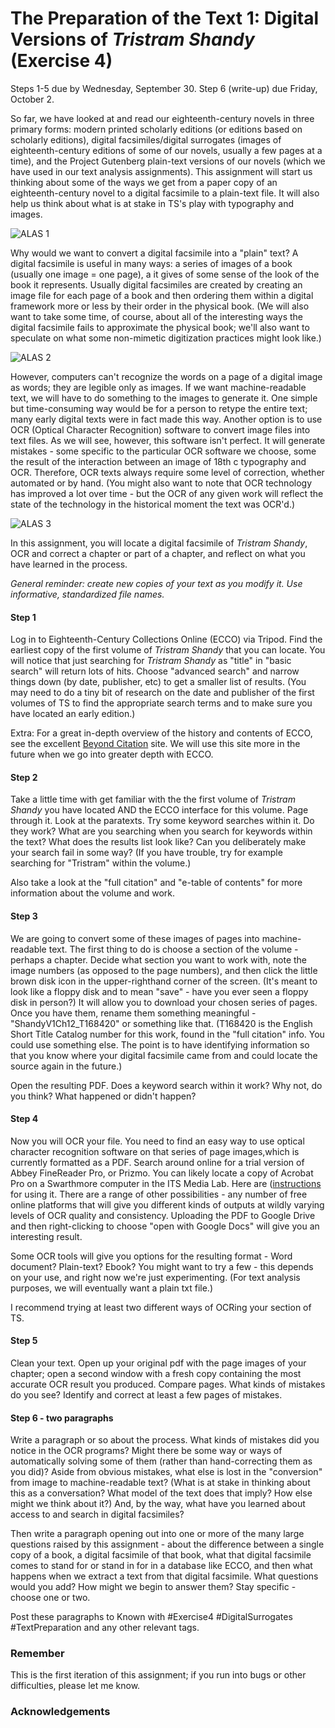 # The Preparation of the Text 1: Digital Versions of *Tristram Shandy* (Exercise 4)

Steps 1-5 due by Wednesday, September 30. Step 6 (write-up) due Friday, October 2.

So far, we have looked at and read our eighteenth-century novels in three primary forms: modern printed scholarly editions (or editions based on scholarly editions), digital facsimiles/digital surrogates (images of eighteenth-century editions of some of our novels, usually a few pages at a time), and the Project Gutenberg plain-text versions of our novels (which we have used in our text analysis assignments). This assignment will start us thinking about some of the ways we get from a paper copy of an eighteenth-century novel to a digital facsimile to a plain-text file. It will also help us think about what is at stake in TS's play with typography and images.

![ALAS 1](https://github.com/rbuurma/rise-2015/blob/master/ALAS_1.png)

Why would we want to convert a digital facsimile into a "plain" text? A digital facsimile is useful in many ways: a series of images of a book (usually one image = one page), a it gives of some sense of the look of the book it represents. Usually digital facsimiles are created by creating an image file for each page of a book and then ordering them within a digital framework more or less by their order in the physical book. (We will also want to take some time, of course, about all of the interesting ways the digital facsimile fails to approximate the physical book; we'll also want to speculate on what some non-mimetic digitization practices might look like.)

![ALAS 2](https://github.com/rbuurma/rise-2015/blob/master/ALAS_2.PNG)

However, computers can't recognize the words on a page of a digital image as words; they are legible only as images. If we want machine-readable text, we will have to do something to the images to generate it. One simple but time-consuming way would be for a person to retype the entire text; many early digital texts were in fact made this way. Another option is to use OCR (Optical Character Recognition) software to convert image files into text files. As we will see, however, this software isn't perfect. It will generate mistakes - some specific to the particular OCR software we choose, some the result of the interaction between an image of 18th c typography and OCR. Therefore, OCR texts always require some level of correction, whether automated or by hand. (You might also want to note that OCR technology has improved a lot over time - but the OCR of any given work will reflect the state of the technology in the historical moment the text was OCR'd.)

![ALAS 3](https://github.com/rbuurma/rise-2015/blob/master/ALAS_3.png)

In this assignment, you will locate a digital facsimile of *Tristram Shandy*, OCR and correct a chapter or part of a chapter, and reflect on what you have learned in the process.

*General reminder: create new copies of your text as you modify it. Use informative, standardized file names.*

#### Step 1

Log in to Eighteenth-Century Collections Online (ECCO) via Tripod. Find the earliest copy of the first volume of *Tristram Shandy* that you can locate. You will notice that just searching for *Tristram Shandy* as "title" in "basic search" will return lots of hits. Choose "advanced search" and narrow things down (by date, publisher, etc) to get a smaller list of results. (You may need to do a tiny bit of research on the date and publisher of the first volumes of TS to find the appropriate search terms and to make sure you have located an early edition.)

Extra: For a great in-depth overview of the history and contents of ECCO, see the excellent [Beyond Citation](http://www.beyondcitation.org/eighteenth-century-collections-online-ecco/) site. We will use this site more in the future when we go into greater depth with ECCO.

#### Step 2

Take a little time with get familiar with the the first volume of *Tristram Shandy* you have located AND the ECCO interface for this volume. Page through it. Look at the paratexts. Try some keyword searches within it. Do they work? What are you searching when you search for keywords within the text? What does the results list look like?  Can you deliberately make your search fail in some way? (If you have trouble, try for example searching for "Tristram" within the volume.)

Also take a look at the "full citation" and "e-table of contents"  for more information about the volume and work.

#### Step 3

We are going to convert some of these images of pages into machine-readable text. The first thing to do is choose a section of the volume - perhaps a chapter. Decide what section you want to work with, note the image numbers (as opposed to the page numbers), and then click the little brown disk icon in the upper-righthand corner of the screen. (It's meant to look like a floppy disk and to mean "save" - have you ever seen a floppy disk in person?) It will allow you to download your chosen series of pages. Once you have them, rename them something meaningful -  "ShandyV1Ch12_T168420" or something like that.  (T168420 is the English Short Title Catalog number for this work, found in the "full citation" info. You could use something else. The point is to have identifying information so that you know where your digital facsimile came from and could locate the source again in the future.)

Open the resulting PDF. Does a keyword search within it work? Why not, do you think? What happened or didn't happen?

#### Step 4

Now you will OCR your file. You need to find an easy way to use optical character recognition software on that series of page images,which is currently formatted as a PDF. Search around online for a trial version of Abbey FineReader Pro, or Prizmo. You can likely locate a copy of Acrobat Pro on a Swarthmore computer in the ITS Media Lab. Here are ([instructions](https://acrobat.adobe.com/us/en/how-to/ocr-software-convert-pdf-to-text.html) for using it.  There are a range of other possibilities - any number of free online platforms that will give you different kinds of outputs at wildly varying levels of OCR quality and consistency. Uploading the PDF to Google Drive and then right-clicking to choose "open with Google Docs" will give you an interesting result.

Some OCR tools will give you options for the resulting format - Word document? Plain-text? Ebook? You might want to try a few - this depends on your use, and right now we're just experimenting. (For text analysis purposes, we will eventually want a plain txt file.)

I recommend trying at least two different ways of OCRing your section of TS.

#### Step 5

Clean your text. Open up your original pdf with the page images of your chapter; open a second window with a fresh copy containing the most accurate OCR result you produced. Compare pages. What kinds of mistakes do you see? Identify and correct at least a few pages of mistakes.

#### Step 6 - two paragraphs

Write a paragraph or so about the process. What kinds of mistakes did you notice in the OCR programs? Might there be some way or ways of automatically solving some of them (rather than hand-correcting them as you did)? Aside from obvious mistakes, what else is lost in the "conversion" from image to machine-readable text? (What is at stake in thinking about this as a conversation? What model of the text does that imply? How else might we think about it?) And, by the way, what have you learned about access to and search in digital facsimiles?

Then write a paragraph opening out into one or more of the many large questions raised by this assignment - about the difference between a single copy of a book, a digital facsimile of that book, what that digital facsimile comes to stand for or stand in for in a database like ECCO, and then what happens when we extract a text from that digital facsimile. What questions would you add? How might we begin to answer them? Stay specific - choose one or two.

Post these paragraphs to Known with #Exercise4 #DigitalSurrogates #TextPreparation and any other relevant tags.

### Remember

This is the first iteration of this assignment; if you run into bugs or other difficulties, please let me know.

### Acknowledgements